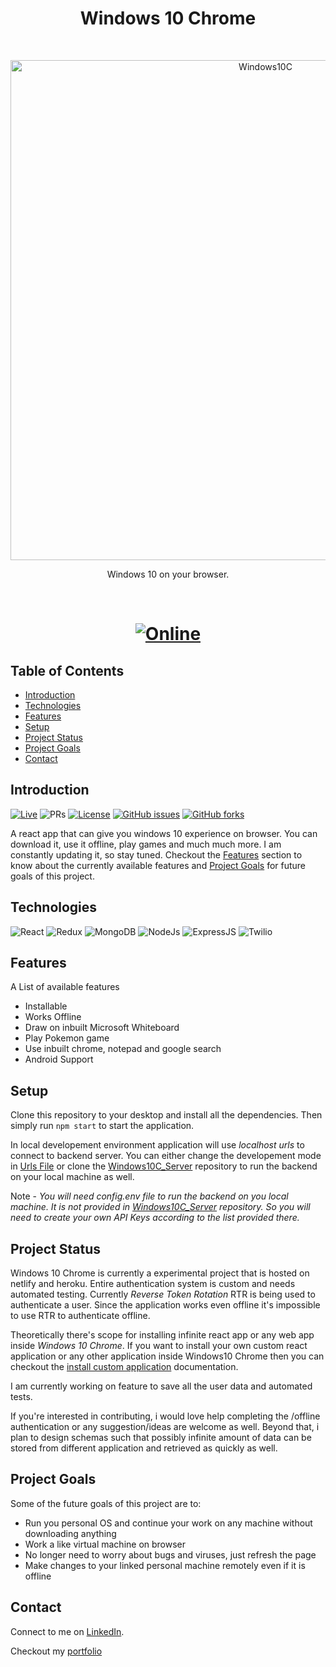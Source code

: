 <h1 align="center"> Windows 10 Chrome </h1> 
<br/>
<p align="center">
  <a href="https://windows10chrome.netlify.app/">
      <img alt="Windows10C" title="Windows 10 Chrome" src="https://res.cloudinary.com/windows10/image/upload/v1661085390/2022-08-16_pai28p.png" 
      width="800">
  </a>
</p>
<p align="center">
  Windows 10 on your browser.
</p>

<br/>
<h1 align="center">

  [![Online](https://img.shields.io/badge/ONLINE-2486e9?style=for-the-badge&logo=microsoft&logoColor=white)](https://windows10chrome.netlify.app/)

</h1>

## Table of Contents

- [Introduction](#introduction)
- [Technologies](#technologies)
- [Features](#features)
- [Setup](#setup)
- [Project Status](#project-status)
- [Project Goals](#project-goals)
- [Contact](#contact)

## Introduction


[![Live](https://img.shields.io/badge/Live-Online-blue)](https://windows10chrome.netlify.app/)
![PRs](https://img.shields.io/badge/PRs-Welcome-brightgreen)
[![License](https://img.shields.io/badge/License-MIT-yellow)](https://github.com/akash4-sys/windows10/blob/main/LICENSE)
[![GitHub issues](https://img.shields.io/github/issues/akash4-sys/windows10)](https://github.com/akash4-sys/windows10/issues)
[![GitHub forks](https://img.shields.io/github/forks/akash4-sys/windows10?color=orange&label=forks)](https://github.com/akash4-sys/windows10/forks)

A react app that can give you windows 10 experience on browser. You can download it, use it offline, play games and much much more. I am constantly updating it, so stay tuned. Checkout the [Features](#features) section to know about the currently available features and [Project Goals](#project-goals) for future goals of this project.

## Technologies


![React](https://img.shields.io/badge/React-20232A?style=for-the-badge&logo=react&logoColor=61DAFB)
![Redux](https://img.shields.io/badge/Redux-593D88?style=for-the-badge&logo=redux&logoColor=white)
![MongoDB](https://img.shields.io/badge/MongoDB-4EA94B?style=for-the-badge&logo=mongodb&logoColor=white)
![NodeJs](https://img.shields.io/badge/Node.js-339933?style=for-the-badge&logo=nodedotjs&logoColor=white)
![ExpressJS](https://img.shields.io/badge/Express.js-000000?style=for-the-badge&logo=express&logoColor=white)
![Twilio](https://img.shields.io/badge/Twilio-F22F46?style=for-the-badge&logo=Twilio&logoColor=white)


## Features


A List of available features

- Installable
- Works Offline
- Draw on inbuilt Microsoft Whiteboard
- Play Pokemon game
- Use inbuilt chrome, notepad and google search
- Android Support

## Setup


Clone this repository to your desktop and install all the dependencies. Then simply run ``` npm start ``` to start the application.

In local developement environment application will use *localhost urls* to connect to backend server. You can either change the developement mode in
[Urls File](https://github.com/akash4-sys/windows10/blob/main/src/components/Authenticate/utils/Urls.js) 
or clone the [Windows10C_Server](https://github.com/akash4-sys/windows10c_server/) repository to run the backend on your local machine as well.

Note - *You will need config.env file to run the backend on you local machine. It is not provided in [Windows10C_Server](https://github.com/akash4-sys/windows10c_server/) repository. So you will need to create your own API Keys according to the list provided there.*


## Project Status


Windows 10 Chrome is currently a experimental project that is hosted on netlify and heroku.
Entire authentication system is custom and needs automated testing.
Currently *Reverse Token Rotation* RTR is being used to authenticate a user. Since the application works even offline it's impossible to use RTR to authenticate offline.

Theoretically there's scope for installing infinite react app or any web app inside *Windows 10 Chrome*. If you want to install your own custom react 
application or any other application inside Windows10 Chrome then you can checkout the [install custom application]() documentation.

I am currently working on feature to save all the user data and automated tests.

If you're interested in contributing, i would love help completing the /offline authentication or any suggestion/ideas are welcome as well. Beyond that,
i plan to design schemas such that possibly infinite amount of data can be stored from different application and retrieved as quickly as well.


## Project Goals


Some of the future goals of this project are to:

- Run you personal OS and continue your work on any machine without downloading anything
- Work a like virtual machine on browser
- No longer need to worry about bugs and viruses, just refresh the page
- Make changes to your linked personal machine remotely even if it is offline


## Contact


Connect to me on [LinkedIn](https://www.linkedin.com/in/akash-m-44724b1b7/).

Checkout my [portfolio](https://akash4.netlify.app/)
